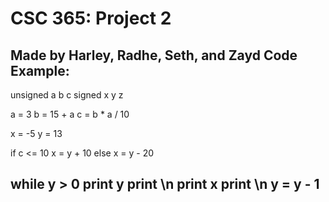 # CSC 365: Project 2

Made by Harley, Radhe, Seth, and Zayd 
Code Example:
--------------------------------------------------------
unsigned a b c
signed x y z

a = 3
b = 15 + a
c = b * a / 10

x = -5
y = 13

if c <= 10
	x = y + 10
else
	x = y - 20

while y > 0
	print y
	print \n
	print x
	print \n
	y = y - 1
--------------------------------------------------------
